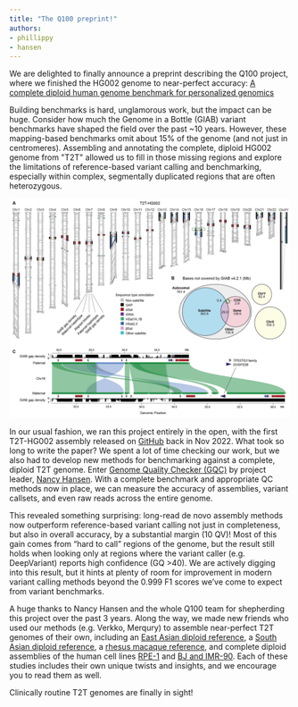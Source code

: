 ```yaml
---
title: "The Q100 preprint!"
authors:
- phillippy
- hansen
---
```

We are delighted to finally announce a preprint describing the Q100 project, where we finished the HG002 genome to near-perfect accuracy: [A complete diploid human genome benchmark for personalized genomics](https://www.biorxiv.org/content/10.1101/2025.09.21.677443v1)

<!--excerpt-->

Building benchmarks is hard, unglamorous work, but the impact can be huge. Consider how much the Genome in a Bottle (GIAB) variant benchmarks have shaped the field over the past ~10 years. However, these mapping-based benchmarks omit about 15% of the genome (and not just in centromeres). Assembling and annotating the complete, diploid HG002 genome from "T2T" allowed us to fill in those missing regions and explore the limitations of reference-based variant calling and benchmarking, especially within complex, segmentally duplicated regions that are often heterozygous.

![alt text](/downloads/HG002Figure2.png "Previously missing benchmark regions overlaid on the complete HG002 genome")

In our usual fashion, we ran this project entirely in the open, with the first T2T-HG002 assembly released on [GitHub](https://github.com/marbl/hg002) back in Nov 2022. What took so long to write the paper? We spent a lot of time checking our work, but we also had to develop new methods for benchmarking against a complete, diploid T2T genome. Enter [Genome Quality Checker (GQC)](https://github.com/marbl/GQC) by project leader, [Nancy Hansen](https://genomeinformatics.github.io/people/hansen/). With a complete benchmark and appropriate QC methods now in place, we can measure the accuracy of assemblies, variant callsets, and even raw reads across the entire genome.

This revealed something surprising: long-read de novo assembly methods now outperform reference-based variant calling not just in completeness, but also in overall accuracy, by a substantial margin (10 QV)! Most of this gain comes from “hard to call” regions of the genome, but the result still holds when looking only at regions where the variant caller (e.g. DeepVariant) reports high confidence (GQ >40). We are actively digging into this result, but it hints at plenty of room for improvement in modern variant calling methods beyond the 0.999 F1 scores we’ve come to expect from variant benchmarks.

A huge thanks to Nancy Hansen and the whole Q100 team for shepherding this project over the past 3 years. Along the way, we made new friends who used our methods (e.g. Verkko, Merqury) to assemble near-perfect T2T genomes of their own, including an [East Asian diploid reference](https://www.biorxiv.org/content/10.1101/2025.08.01.667781v2), a [South Asian diploid reference](https://www.biorxiv.org/content/10.1101/2025.07.12.664550v2), a [rhesus macaque reference](https://www.biorxiv.org/content/10.1101/2025.08.04.668424v1), and complete diploid assemblies of the human cell lines [RPE-1](https://www.nature.com/articles/s41467-025-62428-z) and [BJ and IMR-90](https://www.biorxiv.org/content/10.1101/2025.04.15.648829v1). Each of these studies includes their own unique twists and insights, and we encourage you to read them as well.

Clinically routine T2T genomes are finally in sight!
